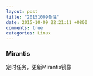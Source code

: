 ```yaml
---
layout: post
title: "20151009备注"
date: 2015-10-09 22:21:11 +0800
comments: true
categories: Linux
---
```

### Mirantis
定时任务，更新Mirantis镜像
